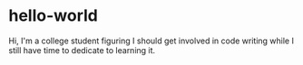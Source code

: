 # hello-world
Hi, I'm a college student figuring I should get involved in code writing while I still have time to dedicate to learning it.
